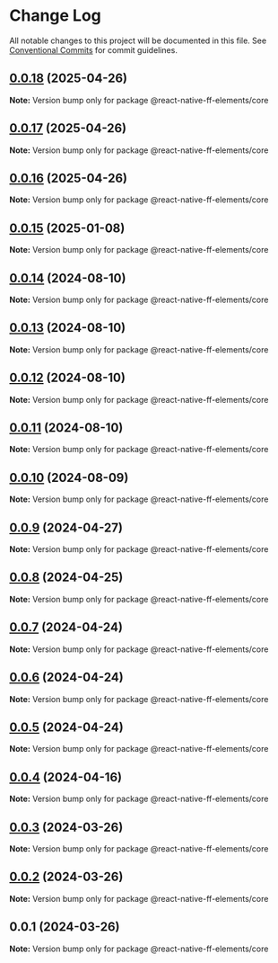 # Change Log

All notable changes to this project will be documented in this file.
See [Conventional Commits](https://conventionalcommits.org) for commit guidelines.

## [0.0.18](https://github.com/formfree/react-native-ff-elements/compare/@react-native-ff-elements/core@0.0.17...@react-native-ff-elements/core@0.0.18) (2025-04-26)

**Note:** Version bump only for package @react-native-ff-elements/core

## [0.0.17](https://github.com/formfree/react-native-ff-elements/compare/@react-native-ff-elements/core@0.0.16...@react-native-ff-elements/core@0.0.17) (2025-04-26)

**Note:** Version bump only for package @react-native-ff-elements/core

## [0.0.16](https://github.com/formfree/react-native-ff-elements/compare/@react-native-ff-elements/core@0.0.15...@react-native-ff-elements/core@0.0.16) (2025-04-26)

**Note:** Version bump only for package @react-native-ff-elements/core

## [0.0.15](https://github.com/formfree/react-native-ff-elements/compare/@react-native-ff-elements/core@0.0.14...@react-native-ff-elements/core@0.0.15) (2025-01-08)

**Note:** Version bump only for package @react-native-ff-elements/core

## [0.0.14](https://github.com/formfree/react-native-ff-elements/compare/@react-native-ff-elements/core@0.0.13...@react-native-ff-elements/core@0.0.14) (2024-08-10)

**Note:** Version bump only for package @react-native-ff-elements/core

## [0.0.13](https://github.com/formfree/react-native-ff-elements/compare/@react-native-ff-elements/core@0.0.12...@react-native-ff-elements/core@0.0.13) (2024-08-10)

**Note:** Version bump only for package @react-native-ff-elements/core

## [0.0.12](https://github.com/formfree/react-native-ff-elements/compare/@react-native-ff-elements/core@0.0.11...@react-native-ff-elements/core@0.0.12) (2024-08-10)

**Note:** Version bump only for package @react-native-ff-elements/core

## [0.0.11](https://github.com/formfree/react-native-ff-elements/compare/@react-native-ff-elements/core@0.0.10...@react-native-ff-elements/core@0.0.11) (2024-08-10)

**Note:** Version bump only for package @react-native-ff-elements/core

## [0.0.10](https://github.com/formfree/react-native-ff-elements/compare/@react-native-ff-elements/core@0.0.9...@react-native-ff-elements/core@0.0.10) (2024-08-09)

**Note:** Version bump only for package @react-native-ff-elements/core

## [0.0.9](https://github.com/formfree/react-native-ff-elements/compare/@react-native-ff-elements/core@0.0.8...@react-native-ff-elements/core@0.0.9) (2024-04-27)

**Note:** Version bump only for package @react-native-ff-elements/core

## [0.0.8](https://github.com/formfree/react-native-ff-elements/compare/@react-native-ff-elements/core@0.0.7...@react-native-ff-elements/core@0.0.8) (2024-04-25)

**Note:** Version bump only for package @react-native-ff-elements/core

## [0.0.7](https://github.com/formfree/react-native-ff-elements/compare/@react-native-ff-elements/core@0.0.6...@react-native-ff-elements/core@0.0.7) (2024-04-24)

**Note:** Version bump only for package @react-native-ff-elements/core

## [0.0.6](https://github.com/formfree/react-native-ff-elements/compare/@react-native-ff-elements/core@0.0.5...@react-native-ff-elements/core@0.0.6) (2024-04-24)

**Note:** Version bump only for package @react-native-ff-elements/core

## [0.0.5](https://github.com/formfree/react-native-ff-elements/compare/@react-native-ff-elements/core@0.0.4...@react-native-ff-elements/core@0.0.5) (2024-04-24)

**Note:** Version bump only for package @react-native-ff-elements/core

## [0.0.4](https://github.com/formfree/react-native-ff-elements/compare/@react-native-ff-elements/core@0.0.3...@react-native-ff-elements/core@0.0.4) (2024-04-16)

**Note:** Version bump only for package @react-native-ff-elements/core

## [0.0.3](https://github.com/formfree/react-native-ff-elements/compare/@react-native-ff-elements/core@0.0.2...@react-native-ff-elements/core@0.0.3) (2024-03-26)

**Note:** Version bump only for package @react-native-ff-elements/core

## [0.0.2](https://github.com/formfree/react-native-ff-elements/compare/@react-native-ff-elements/core@0.0.1...@react-native-ff-elements/core@0.0.2) (2024-03-26)

**Note:** Version bump only for package @react-native-ff-elements/core

## 0.0.1 (2024-03-26)

**Note:** Version bump only for package @react-native-ff-elements/core
